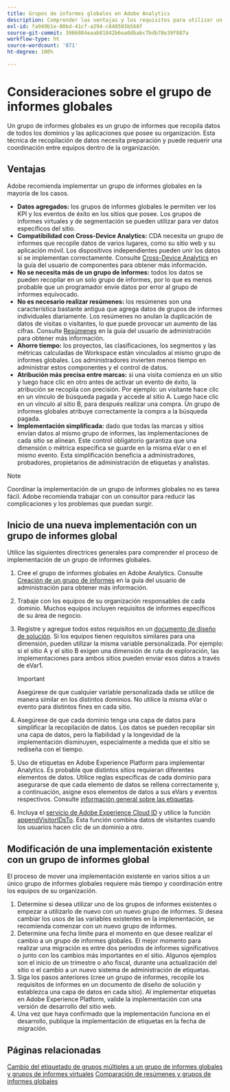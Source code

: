 ```yaml
---
title: Grupos de informes globales en Adobe Analytics
description: Comprender las ventajas y los requisitos para utilizar un grupo de informes globales
exl-id: fa949b1e-80bd-41cf-a294-c840503b568f
source-git-commit: 3986084eaab81842b6ea0dbabc7bdb78e39f887a
workflow-type: ht
source-wordcount: '871'
ht-degree: 100%

---
```


# Consideraciones sobre el grupo de informes globales

Un grupo de informes globales es un grupo de informes que recopila datos de todos los dominios y las aplicaciones que posee su organización. Esta técnica de recopilación de datos necesita preparación y puede requerir una coordinación entre equipos dentro de la organización.

## Ventajas

Adobe recomienda implementar un grupo de informes globales en la mayoría de los casos.

* **Datos agregados:** los grupos de informes globales le permiten ver los KPI y los eventos de éxito en los sitios que posee. Los grupos de informes virtuales y de segmentación se pueden utilizar para ver datos específicos del sitio.
* **Compatibilidad con Cross-Device Analytics:** CDA necesita un grupo de informes que recopile datos de varios lugares, como su sitio web y su aplicación móvil. Los dispositivos independientes pueden unir los datos si se implementan correctamente. Consulte [Cross-Device Analytics](../../components/cda/overview.md) en la guía del usuario de componentes para obtener más información.
* **No se necesita más de un grupo de informes:** todos los datos se pueden recopilar en un solo grupo de informes, por lo que es menos probable que un programador envíe datos por error al grupo de informes equivocado.
* **No es necesario realizar resúmenes:** los resúmenes son una característica bastante antigua que agrega datos de grupos de informes individuales diariamente. Los resúmenes no anulan la duplicación de datos de visitas o visitantes, lo que puede provocar un aumento de las cifras. Consulte [Resúmenes](../../admin/c-manage-report-suites/rollup-report-suite.md) en la guía del usuario de administración para obtener más información.
* **Ahorre tiempo:** los proyectos, las clasificaciones, los segmentos y las métricas calculadas de Workspace están vinculados al mismo grupo de informes globales. Los administradores invierten menos tiempo en administrar estos componentes y el control de datos.
* **Atribución más precisa entre marcas:** si una visita comienza en un sitio y luego hace clic en otro antes de activar un evento de éxito, la atribución se recopila con precisión. Por ejemplo: un visitante hace clic en un vínculo de búsqueda pagada y accede al sitio A. Luego hace clic en un vínculo al sitio B, para después realizar una compra. Un grupo de informes globales atribuye correctamente la compra a la búsqueda pagada.
* **Implementación simplificada:** dado que todas las marcas y sitios envían datos al mismo grupo de informes, las implementaciones de cada sitio se alinean. Este control obligatorio garantiza que una dimensión o métrica específica se guarde en la misma eVar o en el mismo evento. Esta simplificación beneficia a administradores, probadores, propietarios de administración de etiquetas y analistas.

>[!NOTE]
>
>Coordinar la implementación de un grupo de informes globales no es tarea fácil. Adobe recomienda trabajar con un consultor para reducir las complicaciones y los problemas que puedan surgir.

## Inicio de una nueva implementación con un grupo de informes global

Utilice las siguientes directrices generales para comprender el proceso de implementación de un grupo de informes globales.

1. Cree el grupo de informes globales en Adobe Analytics. Consulte [Creación de un grupo de informes](/help/admin/c-manage-report-suites/c-new-report-suite/t-create-a-report-suite.md) en la guía del usuario de administración para obtener más información.
1. Trabaje con los equipos de su organización responsables de cada dominio. Muchos equipos incluyen requisitos de informes específicos de su área de negocio.
1. Registre y agregue todos estos requisitos en un [documento de diseño de solución](solution-design.md). Si los equipos tienen requisitos similares para una dimensión, pueden utilizar la misma variable personalizada. Por ejemplo: si el sitio A y el sitio B exigen una dimensión de ruta de exploración, las implementaciones para ambos sitios pueden enviar esos datos a través de eVar1.

   >[!IMPORTANT]
   >
   >Asegúrese de que cualquier variable personalizada dada se utilice de manera similar en los distintos dominios. No utilice la misma eVar o evento para distintos fines en cada sitio.
1. Asegúrese de que cada dominio tenga una capa de datos para simplificar la recopilación de datos. Los datos se pueden recopilar sin una capa de datos, pero la fiabilidad y la longevidad de la implementación disminuyen, especialmente a medida que el sitio se rediseña con el tiempo.
1. Uso de etiquetas en Adobe Experience Platform para implementar Analytics. Es probable que distintos sitios requieran diferentes elementos de datos. Utilice reglas específicas de cada dominio para asegurarse de que cada elemento de datos se rellena correctamente y, a continuación, asigne esos elementos de datos a sus eVars y eventos respectivos. Consulte [información general sobre las etiquetas](https://experienceleague.adobe.com/docs/experience-platform/tags/home.html?lang=es).
1. Incluya el [servicio de Adobe Experience Cloud ID](https://experienceleague.adobe.com/docs/id-service/using/home.html?lang=es) y utilice la función [appendVisitorIDsTo](https://experienceleague.adobe.com/docs/id-service/using/id-service-api/methods/appendvisitorid.html?lang=es). Esta función combina datos de visitantes cuando los usuarios hacen clic de un dominio a otro.

## Modificación de una implementación existente con un grupo de informes global

El proceso de mover una implementación existente en varios sitios a un único grupo de informes globales requiere más tiempo y coordinación entre los equipos de su organización.

1. Determine si desea utilizar uno de los grupos de informes existentes o empezar a utilizarlo de nuevo con un nuevo grupo de informes. Si desea cambiar los usos de las variables existentes en la implementación, se recomienda comenzar con un nuevo grupo de informes.
2. Determine una fecha límite para el momento en que desee realizar el cambio a un grupo de informes globales. El mejor momento para realizar una migración es entre dos períodos de informes significativos o junto con los cambios más importantes en el sitio. Algunos ejemplos son el inicio de un trimestre o año fiscal, durante una actualización del sitio o el cambio a un nuevo sistema de administración de etiquetas.
3. Siga los pasos anteriores (cree un grupo de informes, recopile los requisitos de informes en un documento de diseño de solución y establezca una capa de datos en cada sitio). Al implementar etiquetas en Adobe Experience Platform, valide la implementación con una versión de desarrollo del sitio web.
4. Una vez que haya confirmado que la implementación funciona en el desarrollo, publique la implementación de etiquetas en la fecha de migración.

## Páginas relacionadas

[Cambio del etiquetado de grupos múltiples a un grupo de informes globales y grupos de informes virtuales](../../components/vrs/vrs-considerations.md)
[Comparación de resúmenes y grupos de informes globales](../../admin/c-manage-report-suites/rollup-report-suite.md)
